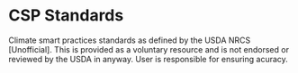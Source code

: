 # CSP Standards

Climate smart practices standards as defined by the USDA NRCS [Unofficial].
This is provided as a voluntary resource and is not endorsed or reviewed by the USDA in anyway.
User is responsible for ensuring acuracy.
